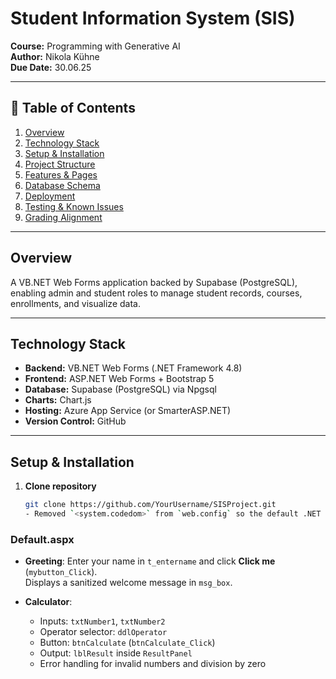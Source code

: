 ﻿# Student Information System (SIS)

**Course:** Programming with Generative AI  
**Author:** Nikola Kühne  
**Due Date:** 30.06.25  

---

## 📖 Table of Contents

1. [Overview](#overview)  
2. [Technology Stack](#technology-stack)  
3. [Setup & Installation](#setup--installation)  
4. [Project Structure](#project-structure)  
5. [Features & Pages](#features--pages)  
6. [Database Schema](#database-schema)  
7. [Deployment](#deployment)  
8. [Testing & Known Issues](#testing--known-issues)  
9. [Grading Alignment](#grading-alignment)  

---

## Overview

A VB.NET Web Forms application backed by Supabase (PostgreSQL), enabling admin and student roles to manage student records, courses, enrollments, and visualize data.

---

## Technology Stack

- **Backend:** VB.NET Web Forms (.NET Framework 4.8)  
- **Frontend:** ASP.NET Web Forms + Bootstrap 5  
- **Database:** Supabase (PostgreSQL) via Npgsql  
- **Charts:** Chart.js  
- **Hosting:** Azure App Service (or SmarterASP.NET)  
- **Version Control:** GitHub  

---

## Setup & Installation

1. **Clone repository**  
   ```bash
   git clone https://github.com/YourUsername/SISProject.git
   - Removed `<system.codedom>` from `web.config` so the default .NET Framework VB compiler is used (no bin\roslyn folder needed).
### Default.aspx

- **Greeting**: Enter your name in `t_entername` and click **Click me** (`mybutton_Click`).  
  Displays a sanitized welcome message in `msg_box`.

- **Calculator**:  
  - Inputs: `txtNumber1`, `txtNumber2`  
  - Operator selector: `ddlOperator`  
  - Button: `btnCalculate` (`btnCalculate_Click`)  
  - Output: `lblResult` inside `ResultPanel`  
  - Error handling for invalid numbers and division by zero  